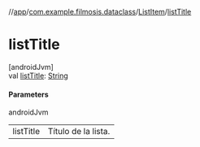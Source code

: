//[app](../../../index.md)/[com.example.filmosis.dataclass](../index.md)/[ListItem](index.md)/[listTitle](list-title.md)

# listTitle

[androidJvm]\
val [listTitle](list-title.md): [String](https://kotlinlang.org/api/latest/jvm/stdlib/kotlin/-string/index.html)

#### Parameters

androidJvm

| | |
|---|---|
| listTitle | Título de la lista. |
